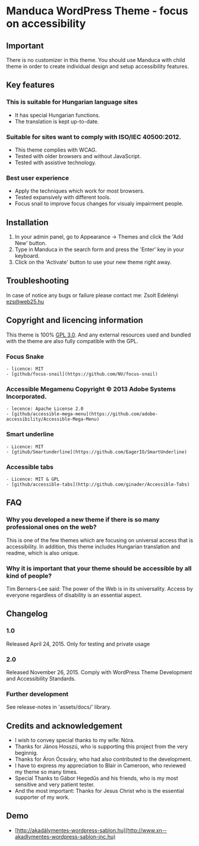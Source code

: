 # Manduca WordPress Theme - focus on accessibility


## Important
There is no customizer in this theme. You should use Manduca with child theme in order to create individual design and setup accessibility features. 

## Key features
### This is suitable for Hungarian language sites
* It has special Hungarian functions.
* The translation is kept up-to-date.
### Suitable for sites want to comply with ISO/IEC 40500:2012.
* This theme complies with WCAG.
* Tested with older browsers and without JavaScript.
* Tested with assistive technology.
### Best user experience
* Apply the techniques which work for most browsers.
* Tested expansively with different tools. 
* Focus snail to improve focus changes for visualy impairment people.

## Installation
1. In your admin panel, go to Appearance -> Themes and click the 'Add New' button.
2. Type in Manduca in the search form and press the 'Enter' key in your keyboard.
3. Click on the 'Activate' button to use your new theme right away.

## Troubleshooting
In case of notice any bugs or failure please contact me: Zsolt Edelényi ezs@web25.hu

## Copyright and licencing information
This theme is 100% [GPL 3.0](https://www.gnu.org/licenses/gpl-3.0.en.html). And any external resources used and bundled with the theme are also fully compatible with the GPL.

### Focus Snake
    - licence: MIT 
    - [github/focus-snail](https://github.com/NV/focus-snail)
### Accessible Megamenu Copyright © 2013 Adobe Systems Incorporated.
	- lecence: Apache License 2.0 
    - [github/accessible-mega-menu](https://github.com/adobe-accessibility/Accessible-Mega-Menu)
### Smart underline
    - Licence: MIT
	- [gtihub/Smartunderline](https://github.com/EagerIO/SmartUnderline)
### Accessible tabs
	- Licence: MIT & GPL
	- [github/accessible-tabs](http://github.com/ginader/Accessible-Tabs)


## FAQ
### Why you developed a new theme if there is so many professional ones on the web?
This is one of the few themes which are focusing on universal access that is accessibility.  In addition, this theme includes Hungarian translation and readme, which is also unique. 
### Why it is important that your theme should be accessible by all kind of people? 
Tim Berners-Lee said: The power of the Web is in its universality. Access by everyone regardless of disability is an essential aspect.

## Changelog
 
### 1.0
 Released April 24, 2015.
 Only for testing and private usage
 
### 2.0
 Released November 26, 2015.
 Comply with WordPress Theme Development and Accessibility Standards. 
 
### Further development
 See release-notes in 'assets/docs/' library.
 
## Credits and acknowledgement
* I wish to convey special thanks to my wife: Nóra.
* Thanks for János Hosszú, who is supporting this project from the very beginnig.
* Thanks for Áron Ócsváry, who had also contributed to the development. 
* I have to express my appreciation to Blair in Cameroon, who reviewed my theme so many times.
* Special Thanks to Gábor Hegedűs and his friends, who is my most sensitive and very patient tester. 
* And the most important: Thanks for Jesus Christ who is the essential supporter of my work. 

## Demo 
* [http://akadálymentes-wordpress-sablon.hu](http://www.xn--akadlymentes-wordpress-sablon-jnc.hu)
